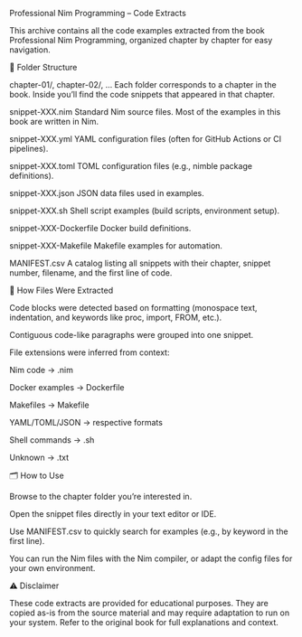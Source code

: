 Professional Nim Programming – Code Extracts

This archive contains all the code examples extracted from the book Professional Nim Programming, organized chapter by chapter for easy navigation.

📂 Folder Structure

chapter-01/, chapter-02/, …
Each folder corresponds to a chapter in the book. Inside you’ll find the code snippets that appeared in that chapter.

snippet-XXX.nim
Standard Nim source files. Most of the examples in this book are written in Nim.

snippet-XXX.yml
YAML configuration files (often for GitHub Actions or CI pipelines).

snippet-XXX.toml
TOML configuration files (e.g., nimble package definitions).

snippet-XXX.json
JSON data files used in examples.

snippet-XXX.sh
Shell script examples (build scripts, environment setup).

snippet-XXX-Dockerfile
Docker build definitions.

snippet-XXX-Makefile
Makefile examples for automation.

MANIFEST.csv
A catalog listing all snippets with their chapter, snippet number, filename, and the first line of code.

🔎 How Files Were Extracted

Code blocks were detected based on formatting (monospace text, indentation, and keywords like proc, import, FROM, etc.).

Contiguous code-like paragraphs were grouped into one snippet.

File extensions were inferred from context:

Nim code → .nim

Docker examples → Dockerfile

Makefiles → Makefile

YAML/TOML/JSON → respective formats

Shell commands → .sh

Unknown → .txt

🗂 How to Use

Browse to the chapter folder you’re interested in.

Open the snippet files directly in your text editor or IDE.

Use MANIFEST.csv to quickly search for examples (e.g., by keyword in the first line).

You can run the Nim files with the Nim compiler, or adapt the config files for your own environment.

⚠️ Disclaimer

These code extracts are provided for educational purposes. They are copied as-is from the source material and may require adaptation to run on your system. Refer to the original book for full explanations and context.
